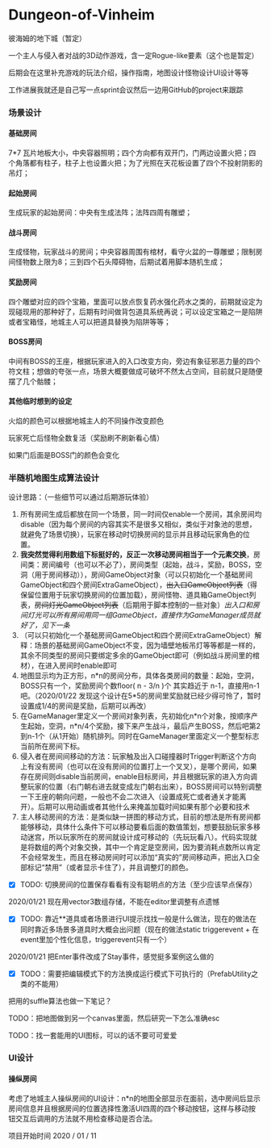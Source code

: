 # Dungeon-of-Vinheim

彼海姆的地下城（暂定）

一个主人与侵入者对战的3D动作游戏，含一定Rogue-like要素（这个也是暂定）

后期会在这里补充游戏的玩法介绍，操作指南，地图设计怪物设计UI设计等等

工作进展我就还是自己写一点sprint会议然后一边用GitHub的project来跟踪

### 场景设计

#### 基础房间

7*7 瓦片地板大小，中央容器照明；四个方向都有双开门，门两边设置火把；四个角落都有柱子，柱子上也设置火把；为了光照在天花板设置了四个不投射阴影的吊灯；

#### 起始房间

生成玩家的起始房间：中央有生成法阵；法阵四周有雕塑；

#### 战斗房间

生成怪物，玩家战斗的房间；中央容器周围有棺材，看守火盆的一尊雕塑；限制房间怪物数上限为8；三到四个石头障碍物，后期试着用脚本随机生成；

#### 奖励房间

四个雕塑对应的四个宝箱，里面可以放点恢复药水强化药水之类的，前期就设定为现碰现用的那种好了，后期有时间做背包道具系统再说；可以设定宝箱之一是陷阱或者宝箱怪，地城主人可以把道具替换为陷阱等等；

#### BOSS房间

中间有BOSS的王座，根据玩家进入的入口改变方向，旁边有象征邪恶力量的四个符文柱；想做的夸张一点，场景大概要做成可破坏不然太占空间，目前就只是随便摆了几个骷髅；

#### 其他临时想到的设定

火焰的颜色可以根据地城主人的不同操作改变颜色

玩家死亡后怪物全数复活（奖励刷不刷新看心情）

如果门后面是BOSS门的颜色会变化

### 半随机地图生成算法设计

设计思路：（一些细节可以通过后期游玩体验）

1. 所有房间生成后都放在同一个场景，同一时间仅enable一个房间，其余房间均disable（因为每个房间的内容其实不是很多又相似，类似于对象池的思想，就避免了场景切换），玩家在移动时切换房间的显示并且移动玩家角色的位置。
2. **我突然觉得利用数组下标挺好的，反正一次移动房间相当于一个元素交换**，房间类：房间编号（也可以不必了），房间类型（起始，战斗，奖励，BOSS，空洞（用于房间移动）），房间GameObject对象（可以只初始化一个基础房间GameObject和四个房间ExtraGameObject），~~出入口GameObject列表~~（得保留位置用于玩家切换房间的位置加载），房间怪物、道具箱GameObject列表，~~房间灯光GameObject列表~~（后期用于脚本控制的一些对象）*出入口和房间灯光可以所有房间用同一组GameObject，直接作为GameManager成员就好了，见下一条*
3. （可以只初始化一个基础房间GameObject和四个房间ExtraGameObject）解释：场景的基础房间GameObject不变，因为墙壁地板吊灯等等都是一样的，其余不同类型的房间只要绑定多余的GameObject即可（例如战斗房间里的棺材），在进入房间时enable即可
4. 地图显示均为正方形，n*n的房间分布，具体各类房间的数量：起始，空洞，BOSS只有一个，奖励房间个数floor( n - 3/n )个 其实趋近于 n-1，直接用n-1吧。（2020/01/22 发现这个设计在5\*5的房间里奖励就已经少得可怜了，暂时设置成1/4的房间是奖励，后期可以再改）
5. 在GameManager里定义一个房间对象列表，先初始化n*n个对象，按顺序产生起始，空洞，n\*n/4个奖励，接下来产生战斗，最后产生BOSS，然后吧第2到n-1个（从1开始）随机排列。同时在GameManager里面定义一个整型标志当前所在房间下标。
6. 侵入者在房间间移动的方法：玩家触及出入口碰撞器时Trigger判断这个方向上有没有房间（也可以在没有房间的位置打上一个叉叉），是哪个房间，如果存在房间则disable当前房间，enable目标房间，并且根据玩家的进入方向调整玩家的位置（右门朝右进去就变成左门朝右出来），BOSS房间可以特别调整一下王座的朝向问题，一般也不会二次进入（设置成死亡或者通关才能离开）。后期可以用动画或者其他什么来掩盖加载时间如果有那个必要和技术
7. 主人移动房间的方法：是类似缺一拼图的移动方式，目前的想法是所有房间都能够移动，具体什么条件下可以移动要看后面的数值策划，想要鼓励玩家多移动迷宫，所以玩家所在的房间就设计成可移动的（先玩玩看八）。代码实现就是将数组的两个对象交换，其中一个肯定是空房间，因为要消耗点数所以肯定不会经常发生，而且在移动房间时可以添加“真实的”房间移动声，把出入口全部标记“禁用”（或者显示卡住了），并且调整灯的颜色。

- [x] TODO: 切换房间的位置保存看看有没有聪明点的方法（至少应该早点保存）

2020/01/21 现在用vector3数组存储，不能在editor里调整有点遗憾

- [x] TODO: 靠近**道具或者场景进行UI提示找找一般是什么做法，现在的做法在同时靠近多场景多道具时大概会出问题（现在的做法static triggerevent + 在event里加个性化信息，triggerevent只有一个）

2020/01/21 把Enter事件改成了Stay事件，感觉挺多案例这么做的

- [x] TODO：需要把编辑模式下的方法换成运行模式下可执行的（PrefabUtility之类的不能用）


把用的suffle算法也做一下笔记？

TODO：把地图做到另一个canvas里面，然后研究一下怎么准确esc

TODO：找一套能用的UI图标，可以的话不要可可爱爱



### UI设计

#### 操纵房间

考虑了地城主人操纵房间的UI设计：n*n的地图全部显示在面前，选中房间后显示房间信息并且根据房间的位置选择性激活UI四周的四个移动按钮，这样与移动按钮交互后调用的方法就不用检查移动是否合法。

项目开始时间 2020 / 01 / 11